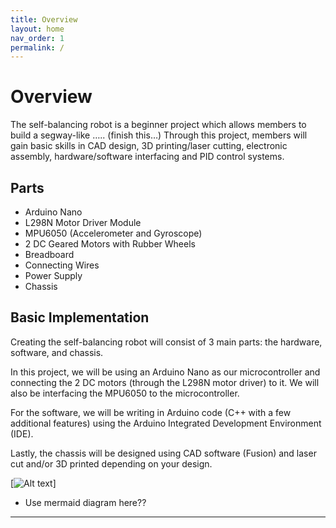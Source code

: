 ```yaml
---
title: Overview
layout: home
nav_order: 1
permalink: /
---
```

# Overview

The self-balancing robot is a beginner project which allows members to build a segway-like ….. (finish this…)
Through this project, members will gain basic skills in CAD design, 3D printing/laser cutting, electronic assembly, hardware/software interfacing and PID control systems.

## Parts
- Arduino Nano
- L298N Motor Driver Module
- MPU6050 (Accelerometer and Gyroscope)
- 2 DC Geared Motors with Rubber Wheels
- Breadboard
- Connecting Wires
- Power Supply
- Chassis

## Basic Implementation
Creating the self-balancing robot will consist of 3 main parts: the hardware, software, and chassis. 

In this project, we will be using an Arduino Nano as our microcontroller and connecting the 2 DC motors (through the L298N motor driver) to it. We will also be interfacing the MPU6050 to the microcontroller.

For the software, we will be writing in Arduino code (C++ with a few additional features) using the Arduino Integrated Development Environment (IDE).

Lastly, the chassis will be designed using CAD software (Fusion) and laser cut and/or 3D printed depending on your design.

[![Alt text](../assets/Overview%20flowchart.png)]

- Use mermaid diagram here??


---
[Just the Docs]: https://just-the-docs.github.io/just-the-docs/
[GitHub Pages]: https://docs.github.com/en/pages
[README]: https://github.com/just-the-docs/just-the-docs-template/blob/main/README.md
[Jekyll]: https://jekyllrb.com
[GitHub Pages / Actions workflow]: https://github.blog/changelog/2022-07-27-github-pages-custom-github-actions-workflows-beta/
[use this template]: https://github.com/just-the-docs/just-the-docs-template/generate
